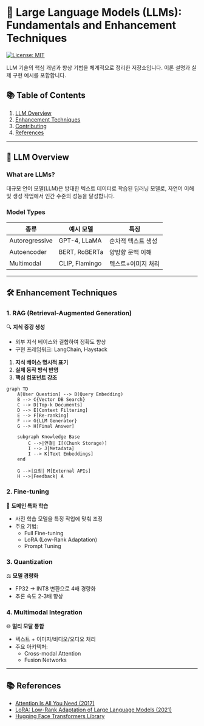
# 🧠 Large Language Models (LLMs): Fundamentals and Enhancement Techniques

[![License: MIT](https://img.shields.io/badge/License-MIT-yellow.svg)](https://opensource.org/licenses/MIT)

LLM 기술의 핵심 개념과 향상 기법을 체계적으로 정리한 저장소입니다. 이론 설명과 실제 구현 예시를 포함합니다.

## 📚 Table of Contents
1. [LLM Overview](#-llm-overview)
2. [Enhancement Techniques](#-enhancement-techniques)
3. [Contributing](#-contributing)
4. [References](#-references)

---

## 🧩 LLM Overview

### What are LLMs?
대규모 언어 모델(LLM)은 방대한 텍스트 데이터로 학습된 딥러닝 모델로, 자연어 이해 및 생성 작업에서 인간 수준의 성능을 달성합니다.

### Model Types
| 종류          | 예시 모델       | 특징                          |
|---------------|-----------------|------------------------------|
| Autoregressive| GPT-4, LLaMA    | 순차적 텍스트 생성            |
| Autoencoder   | BERT, RoBERTa   | 양방향 문맥 이해              |
| Multimodal    | CLIP, Flamingo  | 텍스트+이미지 처리            |

---

## 🛠 Enhancement Techniques

### 1. RAG (Retrieval-Augmented Generation)
🔍 **지식 증강 생성**
- 외부 지식 베이스와 결합하여 정확도 향상
- 구현 프레임워크: LangChain, Haystack

1. **지식 베이스 명시적 표기** 
2. **실제 동작 방식 반영**
3. **핵심 컴포넌트 강조**

```mermaid
graph TD
    A[User Question] --> B(Query Embedding)
    B --> C{Vector DB Search}
    C --> D[Top-k Documents]
    D --> E[Context Filtering]
    E --> F[Re-ranking]
    F --> G{LLM Generator}
    G --> H[Final Answer]
    
    subgraph Knowledge Base
        C -->|연결| I[(Chunk Storage)]
        I --> J[Metadata]
        I --> K[Text Embeddings]
    end
    
    G -->|요청| M[External APIs]
    H -->|Feedback| A
```

### 2. Fine-tuning
🎯 **도메인 특화 학습**
- 사전 학습 모델을 특정 작업에 맞춰 조정
- 주요 기법:
  - Full Fine-tuning
  - LoRA (Low-Rank Adaptation)
  - Prompt Tuning

### 3. Quantization
⚖️ **모델 경량화**
- FP32 → INT8 변환으로 4배 경량화
- 추론 속도 2-3배 향상

### 4. Multimodal Integration
🌐 **멀티 모달 통합**
- 텍스트 + 이미지/비디오/오디오 처리
- 주요 아키텍처:
  - Cross-modal Attention
  - Fusion Networks

---
  


## 📚 References
- [Attention Is All You Need (2017)](https://arxiv.org/abs/1706.03762)
- [LoRA: Low-Rank Adaptation of Large Language Models (2021)](https://arxiv.org/abs/2106.09685)
- [Hugging Face Transformers Library](https://huggingface.co/docs/transformers)
